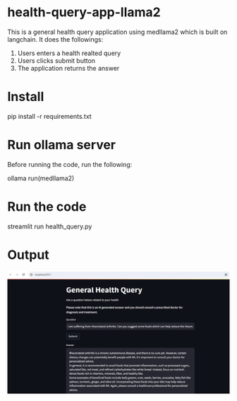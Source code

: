 # health-query-app-llama2

This is a general health query application using medllama2 which is built on langchain. It does the followings: 

1. Users enters a health realted query
2. Users clicks submit button 
3. The application returns the answer

# Install

pip install -r requirements.txt

# Run ollama server

Before running the code, run the following:

ollama run(medllama2)

# Run the code

streamlit run health_query.py

# Output

![alt text](health_query.png)
